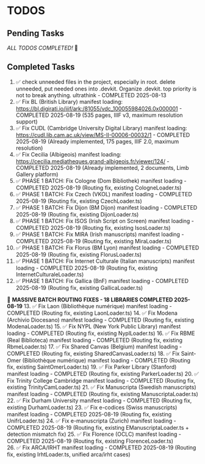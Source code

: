 # TODOS

## Pending Tasks

*ALL TODOS COMPLETED!* 🎉

## Completed Tasks

1. ✅ check unneeded files in the project, especially in root. delete unneeded, put needed ones into .devkit. Organize .devkit. top priority is not to break anything. ultrathink - COMPLETED 2025-08-13
2. ✅ Fix BL (British Library) manifest loading: https://bl.digirati.io/iiif/ark:/81055/vdc_100055984026.0x000001 - COMPLETED 2025-08-19 (535 pages, IIIF v3, maximum resolution support)
3. ✅ Fix CUDL (Cambridge University Digital Library) manifest loading: https://cudl.lib.cam.ac.uk/view/MS-II-00006-00032/1 - COMPLETED 2025-08-19 (Already implemented, 175 pages, IIIF 2.0, maximum resolution)
4. ✅ Fix Cecilia (Albigeois) manifest loading: https://cecilia.mediatheques.grand-albigeois.fr/viewer/124/ - COMPLETED 2025-08-19 (Already implemented, 2 documents, Limb Gallery platform)
5. ✅ PHASE 1 BATCH: Fix Cologne (Dom Bibliothek) manifest loading - COMPLETED 2025-08-19 (Routing fix, existing CologneLoader.ts)
6. ✅ PHASE 1 BATCH: Fix Czech (VKOL) manifest loading - COMPLETED 2025-08-19 (Routing fix, existing CzechLoader.ts)
7. ✅ PHASE 1 BATCH: Fix Dijon (BM Dijon) manifest loading - COMPLETED 2025-08-19 (Routing fix, existing DijonLoader.ts)
8. ✅ PHASE 1 BATCH: Fix ISOS (Irish Script on Screen) manifest loading - COMPLETED 2025-08-19 (Routing fix, existing IsosLoader.ts)
9. ✅ PHASE 1 BATCH: Fix MIRA (Irish manuscripts) manifest loading - COMPLETED 2025-08-19 (Routing fix, existing MiraLoader.ts)
10. ✅ PHASE 1 BATCH: Fix Florus (BM Lyon) manifest loading - COMPLETED 2025-08-19 (Routing fix, existing FlorusLoader.ts)
11. ✅ PHASE 1 BATCH: Fix Internet Culturale (Italian manuscripts) manifest loading - COMPLETED 2025-08-19 (Routing fix, existing InternetCulturaleLoader.ts)
12. ✅ PHASE 1 BATCH: Fix Gallica (BnF) manifest loading - COMPLETED 2025-08-19 (Routing fix, existing GallicaLoader.ts)

🚀 **MASSIVE BATCH ROUTING FIXES - 18 LIBRARIES COMPLETED 2025-08-19**
13. ✅ Fix Laon (Bibliothèque numérique) manifest loading - COMPLETED (Routing fix, existing LaonLoader.ts)
14. ✅ Fix Modena (Archivio Diocesano) manifest loading - COMPLETED (Routing fix, existing ModenaLoader.ts)
15. ✅ Fix NYPL (New York Public Library) manifest loading - COMPLETED (Routing fix, existing NyplLoader.ts)
16. ✅ Fix RBME (Real Biblioteca) manifest loading - COMPLETED (Routing fix, existing RbmeLoader.ts)
17. ✅ Fix Shared Canvas (Belgium) manifest loading - COMPLETED (Routing fix, existing SharedCanvasLoader.ts)
18. ✅ Fix Saint-Omer (Bibliothèque numérique) manifest loading - COMPLETED (Routing fix, existing SaintOmerLoader.ts)
19. ✅ Fix Parker Library (Stanford) manifest loading - COMPLETED (Routing fix, existing ParkerLoader.ts)
20. ✅ Fix Trinity College Cambridge manifest loading - COMPLETED (Routing fix, existing TrinityCamLoader.ts)
21. ✅ Fix Manuscripta (Swedish manuscripts) manifest loading - COMPLETED (Routing fix, existing ManuscriptaLoader.ts)
22. ✅ Fix Durham University manifest loading - COMPLETED (Routing fix, existing DurhamLoader.ts)
23. ✅ Fix e-codices (Swiss manuscripts) manifest loading - COMPLETED 2025-08-19 (Routing fix, existing UnifrLoader.ts)
24. ✅ Fix e-manuscripta (Zurich) manifest loading - COMPLETED 2025-08-19 (Routing fix, existing EManuscriptaLoader.ts + detection mismatch fix)
25. ✅ Fix Florence (OCLC) manifest loading - COMPLETED 2025-08-19 (Routing fix, existing FlorenceLoader.ts)  
26. ✅ Fix ARCA/IRHT manifest loading - COMPLETED 2025-08-19 (Routing fix, existing IrhtLoader.ts, unified arca/irht cases)